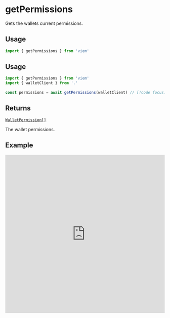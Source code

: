 # getPermissions

Gets the wallets current permissions.

## Usage

```ts
import { getPermissions } from 'viem'
```

## Usage

```ts
import { getPermissions } from 'viem'
import { walletClient } from '.'
 
const permissions = await getPermissions(walletClient) // [!code focus:99]
```

## Returns

[`WalletPermission[]`](/TODO)

The wallet permissions.

## Example

<iframe frameborder="0" width="100%" height="500px" src="https://replit.com/@jxom/TODO"></iframe>

